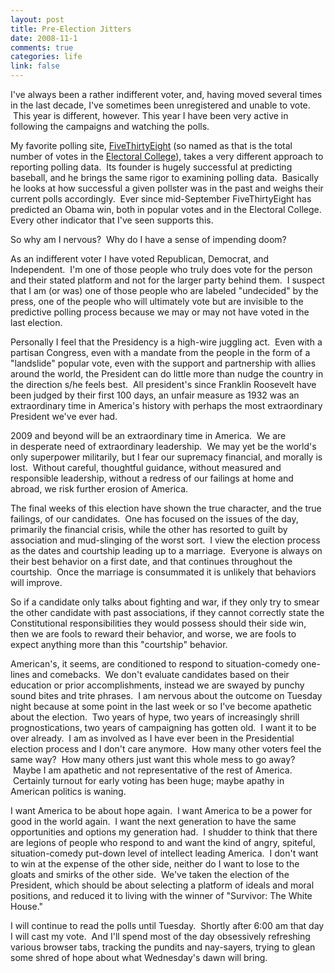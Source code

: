 ```yaml
--- 
layout: post
title: Pre-Election Jitters
date: 2008-11-1
comments: true
categories: life
link: false
---
```

I've always been a rather indifferent voter, and, having moved several times in the last decade, I've sometimes been unregistered and unable to vote.  This year is different, however. This year I have been very active in following the campaigns and watching the polls.

My favorite polling site, <a title="FiveThirtyEight" href="http://fivethirtyeight.com">FiveThirtyEight</a> (so named as that is the total number of votes in the <a title="Electoral College" href="http://en.wikipedia.org/wiki/Electorial_college">Electoral College</a>), takes a very different approach to reporting polling data.  Its founder is hugely successful at predicting baseball, and he brings the same rigor to examining polling data.  Basically he looks at how successful a given pollster was in the past and weighs their current polls accordingly.  Ever since mid-September FiveThirtyEight has predicted an Obama win, both in popular votes and in the Electoral College. Every other indicator that I've seen supports this.

So why am I nervous?  Why do I have a sense of impending doom?

As an indifferent voter I have voted Republican, Democrat, and Independent.  I'm one of those people who truly does vote for the person and their stated platform and not for the larger party behind them.  I suspect that I am (or was) one of those people who are labeled "undecided" by the press, one of the people who will ultimately vote but are invisible to the predictive polling process because we may or may not have voted in the last election.

Personally I feel that the Presidency is a high-wire juggling act.  Even with a partisan Congress, even with a mandate from the people in the form of a "landslide" popular vote, even with the support and partnership with allies around the world, the President can do little more than nudge the country in the direction s/he feels best.  All president's since Franklin Roosevelt have been judged by their first 100 days, an unfair measure as 1932 was an extraordinary time in America's history with perhaps the most extraordinary President we've ever had.

2009 and beyond will be an extraordinary time in America.  We are in desperate need of extraordinary leadership.  We may yet be the world's only superpower militarily, but I fear our supremacy financial, and morally is lost.  Without careful, thoughtful guidance, without measured and responsible leadership, without a redress of our failings at home and abroad, we risk further erosion of America.

The final weeks of this election have shown the true character, and the true failings, of our candidates.  One has focused on the issues of the day, primarily the financial crisis, while the other has resorted to guilt by association and mud-slinging of the worst sort.  I view the election process as the dates and courtship leading up to a marriage.  Everyone is always on their best behavior on a first date, and that continues throughout the courtship.  Once the marriage is consummated it is unlikely that behaviors will improve.

So if a candidate only talks about fighting and war, if they only try to smear the other candidate with past associations, if they cannot correctly state the Constitutional responsibilities they would possess should their side win, then we are fools to reward their behavior, and worse, we are fools to expect anything more than this "courtship" behavior.

American's, it seems, are conditioned to respond to situation-comedy one-lines and comebacks.  We don't evaluate candidates based on their education or prior accomplishments, instead we are swayed by punchy sound bites and trite phrases.  I am nervous about the outcome on Tuesday night because at some point in the last week or so I've become apathetic about the election.  Two years of hype, two years of increasingly shrill prognostications, two years of campaigning has gotten old.  I want it to be over already.  I am as involved as I have ever been in the Presidential election process and I don't care anymore.  How many other voters feel the same way?  How many others just want this whole mess to go away?  Maybe I am apathetic and not representative of the rest of America.  Certainly turnout for early voting has been huge; maybe apathy in American politics is waning. 

I want America to be about hope again.  I want America to be a power for good in the world again.  I want the next generation to have the same opportunities and options my generation had.  I shudder to think that there are legions of people who respond to and want the kind of angry, spiteful, situation-comedy put-down level of intellect leading America.  I don't want to win at the expense of the other side, neither do I want to lose to the gloats and smirks of the other side.  We've taken the election of the President, which should be about selecting a platform of ideals and moral positions, and reduced it to living with the winner of "Survivor: The White House."

I will continue to read the polls until Tuesday.  Shortly after 6:00 am that day I will cast my vote.  And I'll spend most of the day obsessively refreshing various browser tabs, tracking the pundits and nay-sayers, trying to glean some shred of hope about what Wednesday's dawn will bring.
